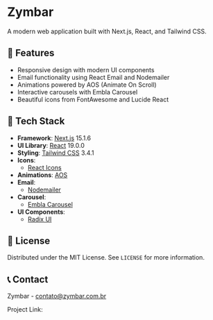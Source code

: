 # Zymbar

A modern web application built with Next.js, React, and Tailwind CSS.

## 🚀 Features

- Responsive design with modern UI components
- Email functionality using React Email and Nodemailer
- Animations powered by AOS (Animate On Scroll)
- Interactive carousels with Embla Carousel
- Beautiful icons from FontAwesome and Lucide React

## 🧰 Tech Stack

- **Framework**: [Next.js](https://nextjs.org/) 15.1.6
- **UI Library**: [React](https://reactjs.org/) 19.0.0
- **Styling**: [Tailwind CSS](https://tailwindcss.com/) 3.4.1
- **Icons**: 
  - [React Icons](https://react-icons.github.io/react-icons/)
- **Animations**: [AOS](https://michalsnik.github.io/aos/)
- **Email**: 
  - [Nodemailer](https://nodemailer.com/)
- **Carousel**: 
  - [Embla Carousel](https://www.embla-carousel.com/)
- **UI Components**: 
  - [Radix UI](https://www.radix-ui.com/)

## 📄 License

Distributed under the MIT License. See `LICENSE` for more information.

## 📞 Contact

Zymbar - contato@zymbar.com.br

Project Link: 
